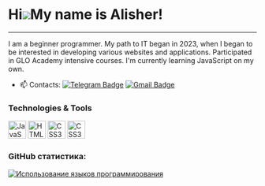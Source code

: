 # Hi![](https://user-images.githubusercontent.com/18350557/176309783-0785949b-9127-417c-8b55-ab5a4333674e.gif)My name is Alisher!

---

I am a beginner programmer. My path to IT began in 2023, when I began to be interested in developing various websites and applications. Participated in GLO Academy intensive courses. I'm currently learning JavaScript on my own.

- :mailbox: Contacts: [![Telegram Badge](https://img.shields.io/badge/-accalisha-blue?style=flat&logo=Telegram&logoColor=white)](https://t.me/accalisha) [![Gmail Badge](https://img.shields.io/badge/-Gmail-red?style=flat&logo=Gmail&logoColor=white)](mailto:t.alisher.1997@gmail.com)

### Technologies & Tools

<p align="left">
<a href="https://developer.mozilla.org/en-US/docs/Web/JavaScript" target="_blank" rel="noreferrer"><img src="https://raw.githubusercontent.com/danielcranney/readme-generator/main/public/icons/skills/javascript-colored.svg" width="36" height="36" alt="JavaScript" /></a>
<a href="https://developer.mozilla.org/en-US/docs/Glossary/HTML5" target="_blank" rel="noreferrer"><img src="https://raw.githubusercontent.com/danielcranney/readme-generator/main/public/icons/skills/html5-colored.svg" width="36" height="36" alt="HTML5" /></a>
<a href="https://www.w3.org/TR/CSS/#css" target="_blank" rel="noreferrer"><img src="https://raw.githubusercontent.com/danielcranney/readme-generator/main/public/icons/skills/css3-colored.svg" width="36" height="36" alt="CSS3" /></a>
<a href="https://en.wikipedia.org/wiki/Figma" target="_blank" rel="noreferrer"><img src="https://raw.githubusercontent.com/danielcranney/readme-generator/main/public/icons/skills/figma-colored.svg" width="36" height="36" alt="CSS3" /></a>

</p>

### GitHub статистика:

<a href="https://github.com/accalisha" align="left"><img src="https://github-readme-stats.vercel.app/api/top-langs/?username=accalisha&langs_count=10&title_color=0891b2&text_color=ffffff&icon_color=0891b2&bg_color=1c1917&hide_border=true&locale=en&custom_title=Top%20%Languages" alt="Использование языков программирования" /></a>
